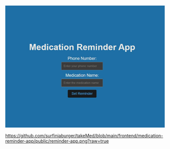 ![Alt text](image.png)

https://github.com/surfiniaburger/takeMed/blob/main/frontend/medication-reminder-app/public/reminder-app.png?raw=true

